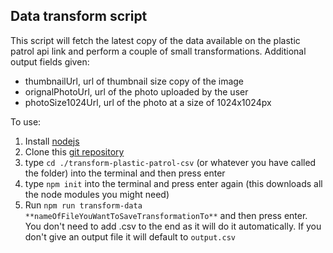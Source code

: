 ## Data transform script

This script will fetch the latest copy of the data available on the plastic patrol api link and perform a couple of small transformations.
Additional output fields given:

- thumbnailUrl, url of thumbnail size copy of the image
- orignalPhotoUrl, url of the photo uploaded by the user
- photoSize1024Url, url of the photo at a size of 1024x1024px

To use:

1.  Install [nodejs](https://nodejs.org/en/download/)
2.  Clone this [git repository](https://help.github.com/en/github/creating-cloning-and-archiving-repositories/cloning-a-repository)
3.  type `cd ./transform-plastic-patrol-csv` (or whatever you have called the folder) into the terminal and then press enter
4.  type `npm init` into the terminal and press enter again (this downloads all the node modules you might need)
5.  Run `npm run transform-data **nameOfFileYouWantToSaveTransformationTo**` and then press enter. You don't need to add .csv to the end as it will do it automatically. If you don't give an output file it will default to `output.csv`
